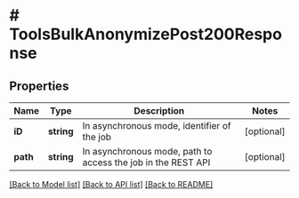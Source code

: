 # # ToolsBulkAnonymizePost200Response

## Properties

Name | Type | Description | Notes
------------ | ------------- | ------------- | -------------
**iD** | **string** | In asynchronous mode, identifier of the job | [optional]
**path** | **string** | In asynchronous mode, path to access the job in the REST API | [optional]

[[Back to Model list]](../../README.md#models) [[Back to API list]](../../README.md#endpoints) [[Back to README]](../../README.md)
